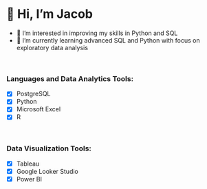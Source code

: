# 👋 Hi, I’m Jacob
- 👀 I’m interested in improving my skills in Python and SQL
- 🌱 I’m currently learning advanced SQL and Python with focus on exploratory data analysis

<br />

### Languages and Data Analytics Tools:
- [x] PostgreSQL
- [x] Python
- [x] Microsoft Excel 
- [x] R

<br />

### Data Visualization Tools:
- [x] Tableau
- [x] Google Looker Studio
- [x] Power BI
<!---
jacobeulogio/jacobeulogio is a ✨ special ✨ repository because its `README.md` (this file) appears on your GitHub profile.
You can click the Preview link to take a look at your changes.
--->
